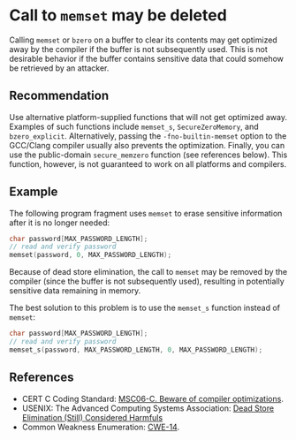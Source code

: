 # Call to `memset` may be deleted
Calling `memset` or `bzero` on a buffer to clear its contents may get optimized away by the compiler if the buffer is not subsequently used. This is not desirable behavior if the buffer contains sensitive data that could somehow be retrieved by an attacker.


## Recommendation
Use alternative platform-supplied functions that will not get optimized away. Examples of such functions include `memset_s`, `SecureZeroMemory`, and `bzero_explicit`. Alternatively, passing the `-fno-builtin-memset` option to the GCC/Clang compiler usually also prevents the optimization. Finally, you can use the public-domain `secure_memzero` function (see references below). This function, however, is not guaranteed to work on all platforms and compilers.


## Example
The following program fragment uses `memset` to erase sensitive information after it is no longer needed:


```c
char password[MAX_PASSWORD_LENGTH];
// read and verify password
memset(password, 0, MAX_PASSWORD_LENGTH);

```
Because of dead store elimination, the call to `memset` may be removed by the compiler (since the buffer is not subsequently used), resulting in potentially sensitive data remaining in memory.

The best solution to this problem is to use the `memset_s` function instead of `memset`:


```c
char password[MAX_PASSWORD_LENGTH];
// read and verify password
memset_s(password, MAX_PASSWORD_LENGTH, 0, MAX_PASSWORD_LENGTH);

```

## References
* CERT C Coding Standard: [MSC06-C. Beware of compiler optimizations](https://wiki.sei.cmu.edu/confluence/display/c/MSC06-C.+Beware+of+compiler+optimizations).
* USENIX: The Advanced Computing Systems Association: [Dead Store Elimination (Still) Considered Harmfuls](https://www.usenix.org/system/files/conference/usenixsecurity17/sec17-yang.pdf)
* Common Weakness Enumeration: [CWE-14](https://cwe.mitre.org/data/definitions/14.html).
